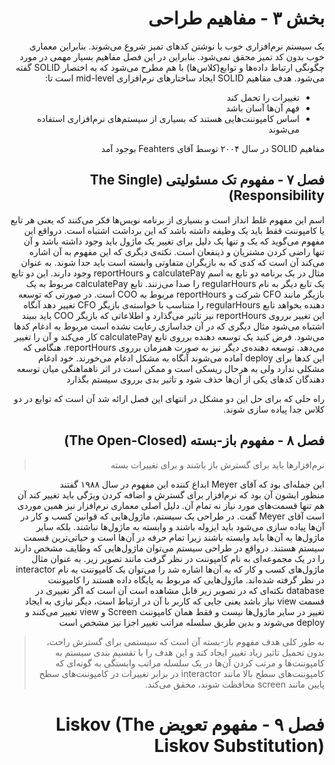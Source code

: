 <div dir="rtl">

# بخش ۳ - مفاهیم طراحی
یک سیستم نرم‌افزاری خوب با نوشتن کدهای تمیز شروع می‌شوند. بنابراین معماری خوب بدون کد تمیز محقق نمی‌شود. بنابراین در این فصل مفاهیم بسیار مهمی در مورد چگونگی ارتباط  داده‌ها و توابع(کلاس‌ها) با هم مطرح می‌شود که به اختصار SOLID گفته می‌شود. هدف مفاهیم SOLID ایجاد ساختارهای نرم‌افزاری mid-level است تا:
  - تغییرات را تحمل کند
  - فهم آن‌ها آسان باشد
  - اساس کامپوننت‌هایی هستند که بسیاری از سیستم‌های نرم‌افزاری استفاده می‌شوند</br>
  
مفاهیم SOLID در سال ۲۰۰۴ توسط آقای Feahters بوجود آمد
  
## فصل ۷ - مفهوم تک مسئولیتی (The Single Responsibility)
  اسم این مفهوم غلط انداز است و بسیاری از برنامه نویس‌ها فکر می‌کنند که یعنی هر تابع یا کامپوننت فقط باید یک وظیفه داشته باشد که این برداشت اشتباه است. درواقع این مفهوم می‌گوید که یک و تنها یک دلیل برای تغییر یک ماژول باید وجود داشته باشد و آن تنها راضی کردن مشتریان و ذینفعان است. 
نکته‌ی دیگری که این مفهوم به آن اشاره می‌کند آن است که کدی که به بازیگران متفاوتی وابسته است باید جدا شوند. به عنوان مثال در یک برنامه دو تابع به اسم calculatePay و reportHours وجود دارند. این دو تابع یک تابع دیگر به نام regularHours را صدا می‌زنند. تابع calculatePay مربوط به یک بازیگر مانند CFO شرکت و reportHours مربوط به COO است. در صورتی که توسعه دهنده بخواهد تابع regularHours را متناسب با خواسته‌ی بازیگر CFO تغییر دهد آنگاه این تغییر برروی reportHours نیز تاثیر می‌گذارد و اطلاعاتی که بازیگر COO باید ببیند اشتباه می‌شود
  مثال دیگری که در آن جداسازی رعایت نشده است مربوط به ادغام کدها می‌شود. فرض کنید یک توسعه دهنده برروی تابع calculatePay کار می‌کند و آن را تغییر می‌دهد. توسعه دهنده‌ی دیگر نیز به صورت همزمان برروی reportHours. هنگامی که این کدها برای deploy آماده می‌شوند آنگاه به مشکل ادغام می‌خورند. خود ادغام مشکلی ندارد ولی به هرحال ریسکی است و ممکن است در اثر ناهماهنگی میان توسعه دهندگان کدهای یکی از آن‌ها حذف شود و تاثیر بدی برروی سیستم بگذارد
 
  راه حلی که برای حل این دو مشکل در انتهای این فصل ارائه شد آن است که توابع در دو کلاس جدا پیاده سازی شوند.

## فصل ۸ - مفهوم باز-بسته (The Open-Closed)

> نرم‌افزارها باید برای گسترش باز باشند و برای تغییرات بسته

این جمله‌ای بود که آقای Meyer ابداع کننده این مفهوم در سال ۱۹۸۸ گفتند</br>
منظور ایشون آن بود که نرم‌افزار برای گسترش و اضافه کردن ویژگی باید تغییر کند آن هم تنها قسمت‌های مورد نیاز نه تمام آن. دلیل اصلی معماری نرم‌افزار نیز همین موردی است آقای Meyer گفت.
در طراحی یک سیستم، ماژول‌هایی که قوانین کسب و کار در آن‌ها پیاده سازی می‌شود باید ایزوله باشند و وابسته به ماژول‌ها نباشند. بلکه سایر ماژول‌ها به آن‌ها باید وابسته باشند زیرا تمام حرفه در آن‌ها است و حیاتی‌ترین قسمت سیستم هستند. درواقع 
در طراحی سیستم می‌توان ماژول‌هایی که وظایف مشخص دارند را در یک مجموعه‌ای به نام کامپوننت در نظر گرفت مانند تصویر زیر. به عنوان مثال ماژول‌های کسب و کار که به آن‌ها اشاره شد را می‌توان یک کامپوننت به نام interactor در نظر گرفته شده‌اند. ماژول‌هایی که مربوط به پایگاه داده هستند را کامپوننت database
نکته‌ای که در تصویر زیر قابل مشاهده است آن است که اگر تغییری در قسمت view نیاز باشد یعنی جایی که کاربر با آن در ارتباط است، دیگر نیازی به ایجاد تغییر در سایر ماژول‌ها نیست و فقط همان کامپوننت Screen و view تغییر می‌کنند و deploy می‌شوند و بدین طریق سلسله مراتب تغییر اجزا نیز مشخص است

> به طور کلی هدف مفهوم باز-بسته آن است که سیستمی برای گسترش راحت، بدون تحمیل تاثیر زیاد تغییر ایجاد کند و این هدف را با تقسیم بندی سیستم به کامپوننت‌ها و مرتب کردن آن‌ها در یک سلسله مراتب وابستگی به گونه‌ای که کامپوننت‌های سطح بالا مانند interactor در برابر تغییرات در کامپوننت‌های سطح پایین مانند screen محافظت شوند، محقق می‌کند.


# فصل ۹ - مفهوم تعویض Liskov (The Liskov Substitution)


</div>
